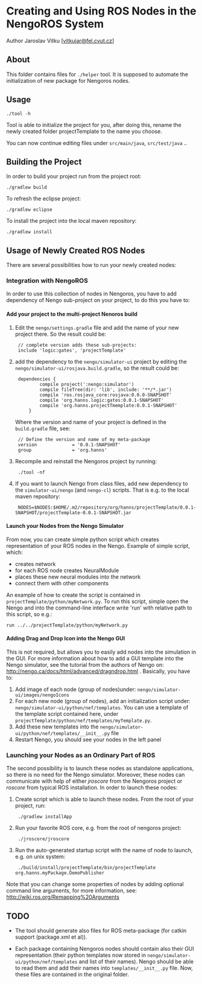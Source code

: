 Creating and Using ROS Nodes in the NengoROS System
================================================

Author Jaroslav Vitku [vitkujar@fel.cvut.cz]


About
------

This folder contains files for `./helper` tool. It is supposed to automate the initialization of new package for Nengoros nodes.

Usage
---------------

	./tool -h


Tool is able to initialize the project for you, after doing this, rename the newly created folder projectTemplate to the name you choose. 

You can now continue editing files under `src/main/java`, `src/test/java` ..

Building the Project
----------------------

In order to build your project run from the project root:

	./gradlew build
	
To refresh the eclipse project:

	./gradlew eclipse
	
To install the project into the local maven repository:

	./gradlew install
	

Usage of Newly Created ROS Nodes
---------------------------------

There are several possibilities how to run your newly created nodes:

### Integration with NengoROS
In order to use this collection of nodes in Nengoros, you have to add dependency of Nengo sub-project on your project, to do this you have to:
#### Add your project to the multi-project Nenoros build
1. Edit the `nengo/settings.gradle` file and add the name of your new project there. So the result could be:

		// complete version adds these sub-projects:
		include 'logic:gates', 'projectTemplate'
	
2. add the dependency to the `nengo/simulator-ui` project by editing the `nengo/simulator-ui/rosjava.build.gradle`, so the result could be:	

		dependencies {
			    compile project(':nengo:simulator')
			    compile fileTree(dir: 'lib', include: '**/*.jar')
			    compile 'ros.rosjava_core:rosjava:0.0.0-SNAPSHOT'
			    compile 'org.hanns.logic:gates:0.0.1-SNAPSHOT'
				compile 'org.hanns.projectTmemplate:0.0.1-SNAPSHOT'
			}

	Where the version and name of your project is defined in the `build.gradle` file, see:

		// Define the version and name of my meta-package
		version             = '0.0.1-SNAPSHOT'
		group               = 'org.hanns'

3. Recompile and reinstall the Nengoros project by running:

		./tool -nf

4. If you want to launch Nengo from class files, add new dependency to the `simulator-ui/nengo` (and `nengo-cl`) scripts. That is e.g. to the local maven repository:

		NODES=$NODES:$HOME/.m2/repository/org/hanns/projectTemplate/0.0.1-SNAPSHOT/projectTemplate-0.0.1-SNAPSHOT.jar 

#### Launch your Nodes from the Nengo Simulator

From now, you can create simple python script which creates representation of your ROS nodes in the Nengo. Example of simple script, which:

* creates network
* for each ROS node creates NeuralModule
* places these new neural modules into the network
* connect them with other components

An example of how to create the script is contained in `projectTemplate/python/myNetwork.py`. To run this script, simple open the Nengo and into the command-line interface write 'run' with relative path to this script, so e.g.:
	
	run ../../projectTemplate/python/myNetwork.py
	

#### Adding Drag and Drop Icon into the Nengo GUI
This is not required, but allows you to easily add nodes into the simulation in the GUI. For more information about how to add a GUI template into the Nengo simulator, see the tutorial from the authors of Nengo on: http://nengo.ca/docs/html/advanced/dragndrop.html .
Basically, you have to:

1. Add image of each node (group of nodes)under: `nengo/simulator-ui/images/nengoIcons`
2. For each new node (group of nodes), add an initialization script under: `nengo/simulator-ui/python/nef/templates`. You can use a template of the template script contained here, under `projectTemplate/python/nef/templates/myTemplate.py`.
3. Add these new templates into the `nengo/simulator-ui/python/nef/templates/__init__.py` file
4. Restart Nengo, you should see your nodes in the left panel



### Launching your Nodes as an Ordinary Part of ROS
The second possibility is to launch these nodes as standalone applications, so there is no need for the Nengo simulator. Moreover, these nodes can communicate with help of either *jroscore* from the Nengoros project or *roscore* from typical ROS installation. In order to launch these nodes:

1. Create script which is able to launch these nodes. From the root of your project, run:

		./gradlew installApp
2. Run your favorite ROS core, e.g. from the root of nengoros project:

		./jroscore/jroscore 

3. Run the auto-generated startup script with the name of node to launch, e.g. on unix system:

		./build/install/projectTemplate/bin/projectTemplate org.hanns.myPackage.DemoPublisher

Note that you can change some properties of nodes by adding optional command line arguments, for more information, see: http://wiki.ros.org/Remapping%20Arguments


TODO
---------

* 	The tool should generate also files for ROS meta-package (for catkin support (package.xml et al)).

*	Each package containing Nengoros nodes should contain also their GUI representation (their python templates now stored in `nengo/simulator-ui/python/nef/templates` and list of their names). Nengo should be able to read them and add their names into `templates/__init__.py` file. Now, these files are contained in the original folder.


